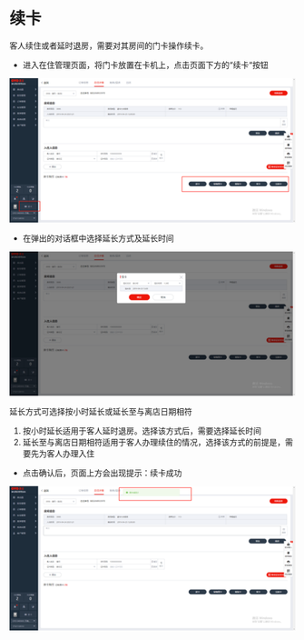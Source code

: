 # 续卡

客人续住或者延时退房，需要对其房间的门卡操作续卡。

* 进入在住管理页面，将门卡放置在卡机上，点击页面下方的“续卡“按钮

![](../../../.gitbook/assets/image%20%28826%29.png)

* 在弹出的对话框中选择延长方式及延长时间

![](../../../.gitbook/assets/image%20%28632%29.png)

延长方式可选择按小时延长或延长至与离店日期相符

1. 按小时延长适用于客人延时退房。选择该方式后，需要选择延长时间
2. 延长至与离店日期相符适用于客人办理续住的情况，选择该方式的前提是，需要先为客人办理入住

* 点击确认后，页面上方会出现提示：续卡成功

![](../../../.gitbook/assets/image%20%2898%29.png)

